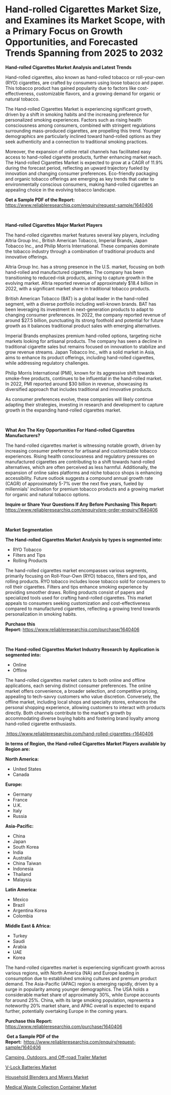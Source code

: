 <p><h1>Hand-rolled Cigarettes Market Size, and Examines its Market Scope, with a Primary Focus on Growth Opportunities, and Forecasted Trends Spanning from 2025 to 2032</h1></p><p><strong>Hand-rolled Cigarettes Market Analysis and Latest Trends</strong></p>
<p><p>Hand-rolled cigarettes, also known as hand-rolled tobacco or roll-your-own (RYO) cigarettes, are crafted by consumers using loose tobacco and paper. This tobacco product has gained popularity due to factors like cost-effectiveness, customizable flavors, and a growing demand for organic or natural tobacco. </p><p>The Hand-rolled Cigarettes Market is experiencing significant growth, driven by a shift in smoking habits and the increasing preference for personalized smoking experiences. Factors such as rising health consciousness among consumers, combined with stringent regulations surrounding mass-produced cigarettes, are propelling this trend. Younger demographics are particularly inclined toward hand-rolled options as they seek authenticity and a connection to traditional smoking practices.</p><p>Moreover, the expansion of online retail channels has facilitated easy access to hand-rolled cigarette products, further enhancing market reach. The Hand-rolled Cigarettes Market is expected to grow at a CAGR of 11.9% during the forecast period, reflecting an upward trajectory fueled by innovation and changing consumer preferences. Eco-friendly packaging and organic tobacco offerings are emerging as key trends that cater to environmentally conscious consumers, making hand-rolled cigarettes an appealing choice in the evolving tobacco landscape.</p></p>
<p><strong>Get a Sample PDF of the Report:&nbsp;</strong> <a href="https://www.reliableresearchiq.com/enquiry/request-sample/1640406?utm_campaign=1137&utm_medium=2&utm_source=Github&utm_content=ia&utm_term=15022025&utm_id=hand-rolled-cigarettes">https://www.reliableresearchiq.com/enquiry/request-sample/1640406</a></p>
<p>&nbsp;</p>
<p><strong>Hand-rolled Cigarettes Major Market Players</strong></p>
<p><p>The hand-rolled cigarettes market features several key players, including Altria Group Inc., British American Tobacco, Imperial Brands, Japan Tobacco Inc., and Philip Morris International. These companies dominate the tobacco industry through a combination of traditional products and innovative offerings.</p><p>Altria Group Inc. has a strong presence in the U.S. market, focusing on both hand-rolled and manufactured cigarettes. The company has been transitioning to reduced-risk products, aiming to capture growth in the evolving market. Altria reported revenue of approximately $18.4 billion in 2022, with a significant market share in traditional tobacco products.</p><p>British American Tobacco (BAT) is a global leader in the hand-rolled segment, with a diverse portfolio including well-known brands. BAT has been leveraging its investment in next-generation products to adapt to changing consumer preferences. In 2022, the company reported revenue of around $27.5 billion, punctuating its strong foothold and potential for future growth as it balances traditional product sales with emerging alternatives.</p><p>Imperial Brands emphasizes premium hand-rolled options, targeting niche markets looking for artisanal products. The company has seen a decline in traditional cigarette sales but remains focused on innovation to stabilize and grow revenue streams. Japan Tobacco Inc., with a solid market in Asia, aims to enhance its product offerings, including hand-rolled cigarettes, while addressing regulatory challenges.</p><p>Philip Morris International (PMI), known for its aggressive shift towards smoke-free products, continues to be influential in the hand-rolled market. In 2022, PMI reported around $30 billion in revenue, showcasing its diversified approach that includes traditional and innovative products.</p><p>As consumer preferences evolve, these companies will likely continue adapting their strategies, investing in research and development to capture growth in the expanding hand-rolled cigarettes market.</p></p>
<p>&nbsp;</p>
<p><strong>What Are The Key Opportunities For Hand-rolled Cigarettes Manufacturers?</strong></p>
<p><p>The hand-rolled cigarettes market is witnessing notable growth, driven by increasing consumer preference for artisanal and customizable tobacco experiences. Rising health consciousness and regulatory pressures on manufactured cigarettes are contributing to a shift towards hand-rolled alternatives, which are often perceived as less harmful. Additionally, the expansion of online sales platforms and niche tobacco shops is enhancing accessibility. Future outlook suggests a compound annual growth rate (CAGR) of approximately 5-7% over the next five years, fueled by millennials' inclination for premium tobacco products and a growing market for organic and natural tobacco options.</p></p>
<p><strong>Inquire or Share Your Questions If Any Before Purchasing This Report:</strong> <a href="https://www.reliableresearchiq.com/enquiry/pre-order-enquiry/1640406?utm_campaign=1137&utm_medium=2&utm_source=Github&utm_content=ia&utm_term=15022025&utm_id=hand-rolled-cigarettes">https://www.reliableresearchiq.com/enquiry/pre-order-enquiry/1640406</a></p>
<p>&nbsp;</p>
<p><strong>Market Segmentation</strong></p>
<p><strong>The Hand-rolled Cigarettes Market Analysis by types is segmented into:</strong></p>
<p><ul><li>RYO Tobacco</li><li>Filters and Tips</li><li>Rolling Products</li></ul></p>
<p><p>The hand-rolled cigarettes market encompasses various segments, primarily focusing on Roll-Your-Own (RYO) tobacco, filters and tips, and rolling products. RYO tobacco includes loose tobacco sold for consumers to roll their cigarettes. Filters and tips enhance smoking experience by providing smoother draws. Rolling products consist of papers and specialized tools used for crafting hand-rolled cigarettes. This market appeals to consumers seeking customization and cost-effectiveness compared to manufactured cigarettes, reflecting a growing trend towards personalization in smoking habits.</p></p>
<p><strong>Purchase this Report:&nbsp;</strong><a href="https://www.reliableresearchiq.com/purchase/1640406?utm_campaign=1137&utm_medium=2&utm_source=Github&utm_content=ia&utm_term=15022025&utm_id=hand-rolled-cigarettes">https://www.reliableresearchiq.com/purchase/1640406</a></p>
<p>&nbsp;</p>
<p><strong>The Hand-rolled Cigarettes Market Industry Research by Application is segmented into:</strong></p>
<p><ul><li>Online</li><li>Offline</li></ul></p>
<p><p>The hand-rolled cigarettes market caters to both online and offline applications, each serving distinct consumer preferences. The online market offers convenience, a broader selection, and competitive pricing, appealing to tech-savvy customers who value discretion. Conversely, the offline market, including local shops and specialty stores, enhances the personal shopping experience, allowing customers to interact with products directly. Both channels contribute to the market's growth by accommodating diverse buying habits and fostering brand loyalty among hand-rolled cigarette enthusiasts.</p></p>
<p><a href="https://www.reliableresearchiq.com/hand-rolled-cigarettes-r1640406?utm_campaign=1137&utm_medium=2&utm_source=Github&utm_content=ia&utm_term=15022025&utm_id=hand-rolled-cigarettes">&nbsp;https://www.reliableresearchiq.com/hand-rolled-cigarettes-r1640406</a></p>
<p><strong>In terms of Region, the Hand-rolled Cigarettes Market Players available by Region are:</strong></p>
<p>
    <p> <strong> North America: </strong>
        <ul>
            <li>United States</li>
            <li>Canada</li>
        </ul>
        </p> 
    <p> <strong> Europe: </strong>
        <ul>
            <li>Germany</li>
            <li>France</li>
            <li>U.K.</li>
            <li>Italy</li>
            <li>Russia</li>
        </ul>
        </p> 
    <p> <strong> Asia-Pacific: </strong>
        <ul>
            <li>China</li>
            <li>Japan</li>
            <li>South Korea</li>
            <li>India</li>
            <li>Australia</li>
            <li>China Taiwan</li>
            <li>Indonesia</li>
            <li>Thailand</li>
            <li>Malaysia</li>
        </ul>
        </p> 
    <p> <strong> Latin America: </strong>
        <ul>
            <li>Mexico</li>
            <li>Brazil</li>
            <li>Argentina Korea</li>
            <li>Colombia</li>
        </ul>
        </p> 
    <p> <strong> Middle East & Africa: </strong>
        <ul>
            <li>Turkey</li>
            <li>Saudi</li>
            <li>Arabia</li>
            <li>UAE</li>
            <li>Korea</li>
        </ul>
    </p>
    </p>
<p><p>The hand-rolled cigarettes market is experiencing significant growth across various regions, with North America (NA) and Europe leading in consumption due to established smoking cultures and premium product demand. The Asia-Pacific (APAC) region is emerging rapidly, driven by a surge in popularity among younger demographics. The USA holds a considerable market share of approximately 30%, while Europe accounts for around 25%. China, with its large smoking population, represents a noteworthy 20% market share, and APAC overall is expected to expand further, potentially overtaking Europe in the coming years.</p></p>
<p><strong>Purchase this Report: </strong><a href="https://www.reliableresearchiq.com/purchase/1640406?utm_campaign=1137&utm_medium=2&utm_source=Github&utm_content=ia&utm_term=15022025&utm_id=hand-rolled-cigarettes">https://www.reliableresearchiq.com/purchase/1640406</a></p>
<p>&nbsp;<strong>Get a Sample PDF of the Report:&nbsp;&nbsp;</strong><a href="https://www.reliableresearchiq.com/enquiry/request-sample/1640406?utm_campaign=1137&utm_medium=2&utm_source=Github&utm_content=ia&utm_term=15022025&utm_id=hand-rolled-cigarettes">https://www.reliableresearchiq.com/enquiry/request-sample/1640406</a></p>
<p><strong></strong></p>
<p><p><a href="https://github.com/ansanokajabi/Market-Research-Report-List-1/blob/main/camping-outdoors-and-off-road-trailer-market.md?utm_campaign=1137&utm_medium=2&utm_source=Github&utm_content=ia&utm_term=15022025&utm_id=hand-rolled-cigarettes">Camping, Outdoors, and Off-road Trailer Market</a></p><p><a href="https://github.com/ancsyanagha/Market-Research-Report-List-1/blob/main/v-lock-batteries-market.md?utm_campaign=1137&utm_medium=2&utm_source=Github&utm_content=ia&utm_term=15022025&utm_id=hand-rolled-cigarettes">V-Lock Batteries Market</a></p><p><a href="https://github.com/zoccohaniech/Market-Research-Report-List-1/blob/main/household-blenders-and-mixers-market.md?utm_campaign=1137&utm_medium=2&utm_source=Github&utm_content=ia&utm_term=15022025&utm_id=hand-rolled-cigarettes">Household Blenders and Mixers Market</a></p><p><a href="https://github.com/rrosasdaunas/Market-Research-Report-List-1/blob/main/medical-waste-collection-container-market.md?utm_campaign=1137&utm_medium=2&utm_source=Github&utm_content=ia&utm_term=15022025&utm_id=hand-rolled-cigarettes">Medical Waste Collection Container Market</a></p></p>